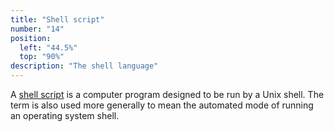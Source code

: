 ```yaml
---
title: "Shell script"
number: "14"
position:
  left: "44.5%"
  top: "90%"
description: "The shell language"
---
```


A [shell script](https://en.wikipedia.org/wiki/Shell_script) is a computer
program designed to be run by a Unix shell. The term is also used more
generally to mean the automated mode of running an operating system shell.

